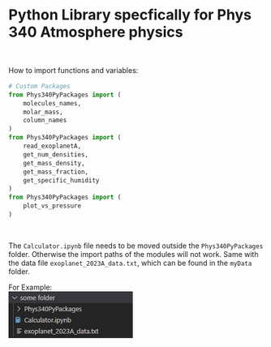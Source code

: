 # Python Library specfically for Phys 340 Atmosphere physics

<br>

How to import functions and variables:
```py
# Custom Packages
from Phys340PyPackages import (
    molecules_names,
    molar_mass,
    column_names
)
from Phys340PyPackages import ( 
    read_exoplanetA,
    get_num_densities,
    get_mass_density,
    get_mass_fraction,
    get_specific_humidity
)
from Phys340PyPackages import (
    plot_vs_pressure
)
```

<br>

The `Calculator.ipynb` file needs to be moved outside the `Phys340PyPackages` folder. Otherwise the import paths of the modules will not work. Same with the data file `exoplanet_2023A_data.txt`, which can be found in the `myData` folder. <br>

For Example:<br>
![Filetree](Images/Filetree.png)


